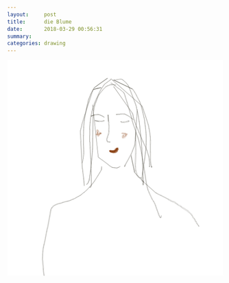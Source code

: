 ```yaml
---
layout:     post
title:      die Blume
date:       2018-03-29 00:56:31
summary:    
categories: drawing
---
```

![die Blume](/images/diary/die-Blume.png "to be no 1")
